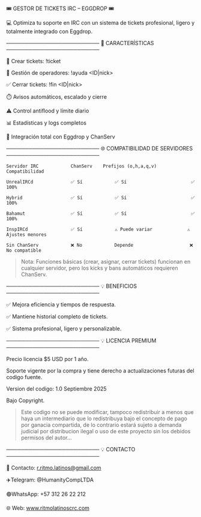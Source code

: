 
  🎟️ GESTOR DE TICKETS IRC – EGGDROP 🎟️ 
  
💻 Optimiza tu soporte en IRC con un sistema de tickets
profesional, ligero y totalmente integrado con Eggdrop.

─────────────────────────
🚀 CARACTERÍSTICAS
─────────────────────────

📝 Crear tickets:        !ticket <mensaje>

👥 Gestión de operadores: !ayuda <ID|nick>

✅ Cerrar tickets:       !fin <ID|nick>

⏱️ Avisos automáticos, escalado y cierre

⚠️ Control antiflood y límite diario

📊 Estadísticas y logs completos

🔧 Integración total con Eggdrop y ChanServ

─────────────────────────
🌐 COMPATIBILIDAD DE SERVIDORES
─────────────────────────

	Servidor IRC			ChanServ 	Prefijos (o,h,a,q,v) 		Compatibilidad 

	UnrealIRCd 				✅ Sí 			✅ Sí 				        ✅ 100% 
	
	Hybrid   				✅ Sí 			✅ Sí 				        ✅ 100% 
	
	Bahamut 				✅ Sí 			✅ Sí 				        ✅ 100% 
	
	InspIRCd   				✅ Sí 			⚠️ Puede variar 		  	⚠️ Ajustes menores 
	
	Sin ChanServ     		❌ No 			Depende 			        ❌ No compatible 

> Nota: Funciones básicas (crear, asignar, cerrar tickets) funcionan en cualquier servidor,
pero los kicks y bans automáticos requieren ChanServ.

─────────────────────────
💡 BENEFICIOS
─────────────────────────

✅ Mejora eficiencia y tiempos de respuesta.

✅ Mantiene historial completo de tickets.

✅ Sistema profesional, ligero y personalizable.

─────────────────────────
💡 LICENCIA PREMIUM 
─────────────────────────

Precio licencia $5 USD por 1 año.

Soporte vigente por la compra y tiene derecho a actualizaciones futuras del codigo fuente.

Version del codigo: 1.0 Septiembre 2025

Bajo Copyright.

>Este codigo no se puede modificar, tampoco redistribuir a menos que haya un intermediario que lo redistribuya bajo el concepto de pago por ganacia compartida, de lo contrario estará sujeto a demanda judicial por distribucion ilegal o uso de este proyecto sin los debidos permisos del autor...

─────────────────────────
💡 CONTACTO
─────────────────────────

📧 Contacto: r.ritmo.latinos@gmail.com

✈️Telegram: @HumanityCompLTDA

🟢WhatsApp: +57 312 26 22 212

🌐 Web: www.ritmolatinoscrc.com
